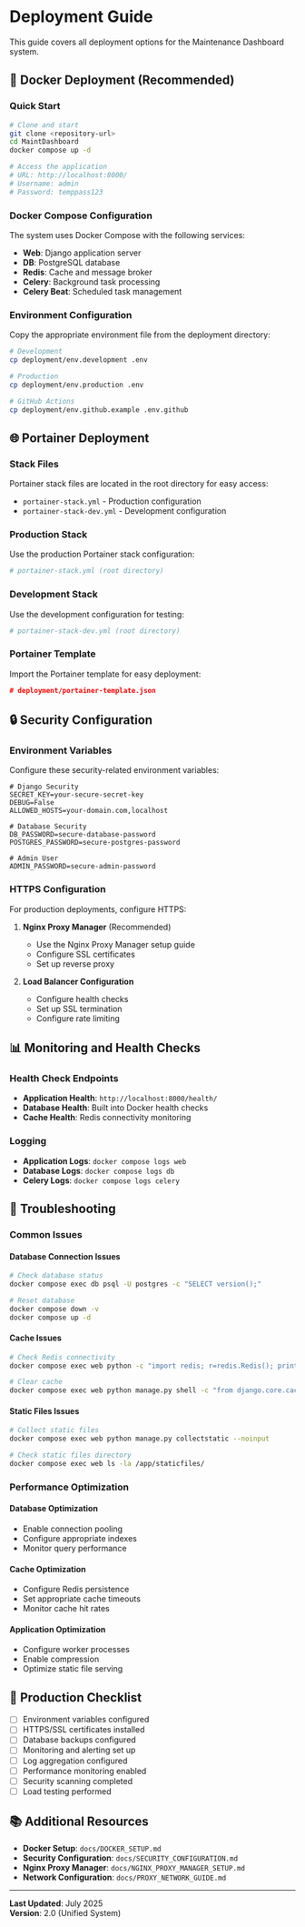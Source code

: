 # Deployment Guide

This guide covers all deployment options for the Maintenance Dashboard system.

## 🐳 Docker Deployment (Recommended)

### Quick Start
```bash
# Clone and start
git clone <repository-url>
cd MaintDashboard
docker compose up -d

# Access the application
# URL: http://localhost:8000/
# Username: admin
# Password: temppass123
```

### Docker Compose Configuration
The system uses Docker Compose with the following services:
- **Web**: Django application server
- **DB**: PostgreSQL database
- **Redis**: Cache and message broker
- **Celery**: Background task processing
- **Celery Beat**: Scheduled task management

### Environment Configuration
Copy the appropriate environment file from the deployment directory:
```bash
# Development
cp deployment/env.development .env

# Production
cp deployment/env.production .env

# GitHub Actions
cp deployment/env.github.example .env.github
```

## 🌐 Portainer Deployment

### Stack Files
Portainer stack files are located in the root directory for easy access:
- `portainer-stack.yml` - Production configuration
- `portainer-stack-dev.yml` - Development configuration

### Production Stack
Use the production Portainer stack configuration:
```yaml
# portainer-stack.yml (root directory)
```

### Development Stack
Use the development configuration for testing:
```yaml
# portainer-stack-dev.yml (root directory)
```

### Portainer Template
Import the Portainer template for easy deployment:
```json
# deployment/portainer-template.json
```

## 🔒 Security Configuration

### Environment Variables
Configure these security-related environment variables:

```env
# Django Security
SECRET_KEY=your-secure-secret-key
DEBUG=False
ALLOWED_HOSTS=your-domain.com,localhost

# Database Security
DB_PASSWORD=secure-database-password
POSTGRES_PASSWORD=secure-postgres-password

# Admin User
ADMIN_PASSWORD=secure-admin-password
```

### HTTPS Configuration
For production deployments, configure HTTPS:

1. **Nginx Proxy Manager** (Recommended)
   - Use the Nginx Proxy Manager setup guide
   - Configure SSL certificates
   - Set up reverse proxy

2. **Load Balancer Configuration**
   - Configure health checks
   - Set up SSL termination
   - Configure rate limiting

## 📊 Monitoring and Health Checks

### Health Check Endpoints
- **Application Health**: `http://localhost:8000/health/`
- **Database Health**: Built into Docker health checks
- **Cache Health**: Redis connectivity monitoring

### Logging
- **Application Logs**: `docker compose logs web`
- **Database Logs**: `docker compose logs db`
- **Celery Logs**: `docker compose logs celery`

## 🔧 Troubleshooting

### Common Issues

#### Database Connection Issues
```bash
# Check database status
docker compose exec db psql -U postgres -c "SELECT version();"

# Reset database
docker compose down -v
docker compose up -d
```

#### Cache Issues
```bash
# Check Redis connectivity
docker compose exec web python -c "import redis; r=redis.Redis(); print(r.ping())"

# Clear cache
docker compose exec web python manage.py shell -c "from django.core.cache import cache; cache.clear()"
```

#### Static Files Issues
```bash
# Collect static files
docker compose exec web python manage.py collectstatic --noinput

# Check static files directory
docker compose exec web ls -la /app/staticfiles/
```

### Performance Optimization

#### Database Optimization
- Enable connection pooling
- Configure appropriate indexes
- Monitor query performance

#### Cache Optimization
- Configure Redis persistence
- Set appropriate cache timeouts
- Monitor cache hit rates

#### Application Optimization
- Configure worker processes
- Enable compression
- Optimize static file serving

## 🚀 Production Checklist

- [ ] Environment variables configured
- [ ] HTTPS/SSL certificates installed
- [ ] Database backups configured
- [ ] Monitoring and alerting set up
- [ ] Log aggregation configured
- [ ] Performance monitoring enabled
- [ ] Security scanning completed
- [ ] Load testing performed

## 📚 Additional Resources

- **Docker Setup**: `docs/DOCKER_SETUP.md`
- **Security Configuration**: `docs/SECURITY_CONFIGURATION.md`
- **Nginx Proxy Manager**: `docs/NGINX_PROXY_MANAGER_SETUP.md`
- **Network Configuration**: `docs/PROXY_NETWORK_GUIDE.md`

---

**Last Updated**: July 2025  
**Version**: 2.0 (Unified System) 